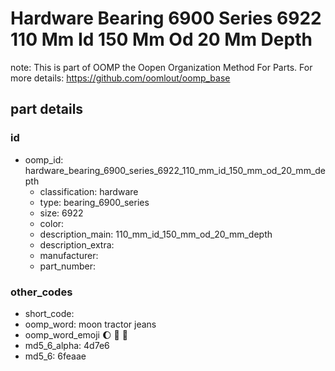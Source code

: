 # Hardware Bearing 6900 Series 6922 110 Mm Id 150 Mm Od 20 Mm Depth  

note: This is part of OOMP the Oopen Organization Method For Parts. For more details: https://github.com/oomlout/oomp_base

##  part details





### id
* oomp_id: hardware_bearing_6900_series_6922_110_mm_id_150_mm_od_20_mm_depth
  * classification: hardware
  * type: bearing_6900_series
  * size: 6922
  * color: 
  * description_main: 110_mm_id_150_mm_od_20_mm_depth
  * description_extra: 
  * manufacturer: 
  * part_number: 

### other_codes
* short_code: 
* oomp_word: moon tractor jeans
* oomp_word_emoji :moon: :tractor: :jeans:
* md5_6_alpha: 4d7e6
* md5_6: 6feaae